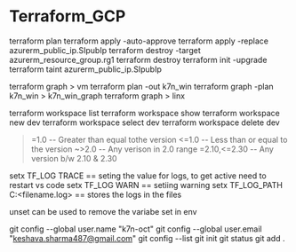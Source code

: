 # Terraform_GCP

terraform plan
terraform apply -auto-approve
terraform apply -replace azurerm_public_ip.SIpubIp 
terraform destroy -target azurerm_resource_group.rg1
terraform destroy 
terraform init -upgrade
terraform taint azurerm_public_ip.SIpubIp 

terraform graph > vm
terraform plan -out k7n_win
terraform graph -plan k7n_win > k7n_win_graph 
terraform graph > linx   

terraform workspace list 
terraform workspace show
terraform workspace new dev
terraform workspace select dev
terraform workspace delete dev


>=1.0 -- Greater than equal tothe version
<=1.0 -- Less than or equal to the version
~>2.0 -- Any verison in 2.0 range
>=2.10,<=2.30 -- Any version b/w 2.10 & 2.30

setx TF_LOG TRACE == seting the value for logs, to get active need to restart vs code
setx TF_LOG WARN  == setiing warning
setx TF_LOG_PATH C:\<filename.log>  == stores the logs in the files

unset can be used to remove the variabe set in env


git config --global user.name "k7n-oct"
git config --global user.email "keshava.sharma487@gmail.com"
git config --list
git init
git status
git add .


